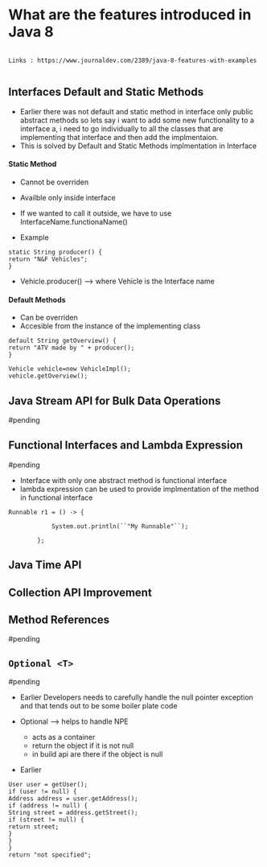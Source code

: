 # What are the features introduced in Java 8


```

Links : https://www.journaldev.com/2389/java-8-features-with-examples


```
 ## Interfaces Default and Static Methods
- Earlier there was not default and static method in interface only public abstract methods so lets say i want to add some new functionality to a interface a, i need to go individually to all the classes that are implementing that interface and then add the implmentaion.
- This is solved by Default and Static Methods implmentation in Interface



#### Static Method 
- Cannot be overriden
- Availble only inside interface 
- If we wanted to call it outside, we have to use InterfaceName.functionaName()

- Example
```
static String producer() { 
return "N&F Vehicles"; 
}

```

- Vehicle.producer() --> where Vehicle is the Interface name 


#### Default Methods
- Can be overriden
- Accesible from the instance of the implementing class

```
default String getOverview() { 
return "ATV made by " + producer(); 
}
```

```
Vehicle vehicle=new VehicleImpl();
vehicle.getOverview();
```



## Java Stream API for Bulk Data Operations
#pending 

## Functional Interfaces and Lambda Expression
#pending
- Interface with only one abstract method is functional interface
- lambda expression can be used to provide implmentation of the method in functional interface

```
Runnable r1 = () -> {

            System.out.println(``"My Runnable"``);

        };

```

## Java Time API

## Collection API Improvement







## Method References
#pending 



## ```Optional <T>```
#pending 
- Earlier Developers needs to carefully handle the null pointer exception and that tends out to be some boiler plate code
- Optional --> helps to handle  NPE 
	- acts as a container
	- return the object if it is not null
	- in build api are there if the object is null

- Earlier
```
User user = getUser(); 
if (user != null) { 
Address address = user.getAddress();
if (address != null) { 
String street = address.getStreet(); 
if (street != null) {
return street; 
} 
} 
} 
return "not specified";
```












